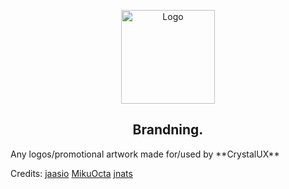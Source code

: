 <p align="center">
  <a href="https://github.com/crystalux-project/branding">
    <img src="https://github.com/crystalux-project/branding/blob/main/crystalux-logo-minimal.png?" alt="Logo" width="150" height="150">
  </a>
</p>
<p align="center"> 
<h2 align="center"> Brandning. </h2>
</p>
Any logos/promotional artwork made for/used by **CrystalUX**

Credits:
[jaasio](https://github.com/jaasio)
[MikuOcta](https://github.com/MikuOcta)
[jnats](https://github.com/jnats)
